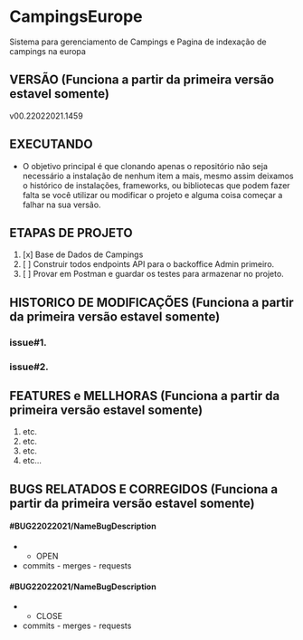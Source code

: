 # CampingsEurope
Sistema para gerenciamento de Campings e Pagina de indexação de campings na europa

## VERSÃO (Funciona a partir da primeira versão estavel somente)
v00.22022021.1459

## EXECUTANDO

- O objetivo principal é que clonando apenas o repositório não seja necessário a instalação de nenhum item a mais, mesmo assim deixamos o histórico de instalações, frameworks, ou bibliotecas que podem fazer falta se você utilizar ou modificar o projeto e alguma coisa começar a falhar na sua versão.

## ETAPAS DE PROJETO

1. [x] Base de Dados de Campings
2. [ ] Construir todos endpoints API para o backoffice Admin primeiro.
3. [ ] Provar em Postman e guardar os testes para armazenar no projeto.

## HISTORICO DE MODIFICAÇÕES (Funciona a partir da primeira versão estavel somente)

### issue#1.  
### issue#2.  

## FEATURES e MELLHORAS (Funciona a partir da primeira versão estavel somente)

1. etc.
2. etc.
3. etc.
4. etc...

## BUGS RELATADOS E CORREGIDOS (Funciona a partir da primeira versão estavel somente)

#### #BUG22022021/NameBugDescription 
- - OPEN
- commits - merges - requests
#### #BUG22022021/NameBugDescription 
- - CLOSE
- commits - merges - requests
